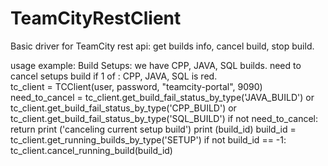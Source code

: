 # TeamCityRestClient
Basic driver for TeamCity rest api: get builds info, cancel build, stop build.

usage example:
Build Setups: we have CPP, JAVA, SQL builds. need to cancel setups build if 1 of : CPP, JAVA, SQL is red.   
tc_client = TCClient(user, password, "teamcity-portal", 9090)
need_to_cancel = tc_client.get_build_fail_status_by_type('JAVA_BUILD') or \
                         tc_client.get_build_fail_status_by_type('CPP_BUILD') or \
                         tc_client.get_build_fail_status_by_type('SQL_BUILD')
if not need_to_cancel:
	return
print ('canceling current setup build')
print (build_id)
build_id = tc_client.get_running_builds_by_type('SETUP')
if not build_id == -1:
	tc_client.cancel_running_build(build_id)




